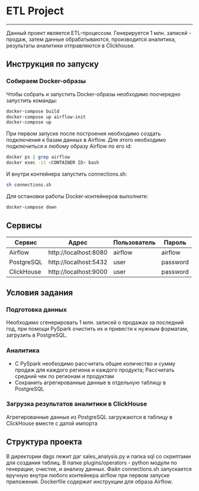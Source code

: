 # ETL Project
***
Данный проект является ETL-процессом. Генерируется 1 млн. записей - продаж, затем данные обрабатываются, производится аналитика, результаты аналитики отправляются в Clickhouse. 

## Инструкция по запуску

### Собираем Docker-образы

Чтобы собрать и запустить Docker-образы необходимо поочередно запустить команды:

```bash
docker-compose build
docker-compose up airflow-init
docker-compose up
```

При первом запуске после построения необходимо создать подключения к базам данных в Airflow. Для этого необходимо подключиться к любому образу Airflow по его id:

```bash
docker ps | grep airflow
docker exec -it <CONTAINER ID> bash
```
И внутри контейнера запустить connections.sh:

```bash
sh connections.sh
```
Для остановки работы Docker-контейнеров выполните:

```bash
docker-compose down
```

## Сервисы

| Сервис        | Адрес                   | Пользователь | Пароль   |
|---------------|-------------------------|--------------|----------|
| Airflow       | http://localhost:8080    | airflow      | airflow  |
| PostgreSQL    | http://localhost:5432    | user         | password |
| ClickHouse    | http://localhost:9000    | user         | password |


## Условия задания


### Подготовка данных
Необходимо сгенерировать 1 млн. записей о продажах за последний год, при помощи PySpark очистить их и привести к нужным форматам, загрузить в PostgreSQL.

### Аналитика

- С PySpark необходимо рассчитать общее количество и сумму продаж для каждого региона и каждого продукта; Рассчитать средний чек по регионам и продуктам
- Сохранить агрегированные данные в отдельную таблицу в PostgreSQL

### Загрузка результатов аналитики в ClickHouse

Агрегированные данные из PostgreSQL загружаются в таблицу в ClickHouse вместе с датой импорта

## Структура проекта

В директории dags лежит даг sales_analysis.py и папка sql со скриптами для создания таблиц. В папке plugins/operators - python модули по генерации, очистке, и анализу данных. Файл connections.sh запускается вручную внутри любого контейнера airflow при первом запуске приложения. Dockerfile содержит инструкции для образа Airflow.